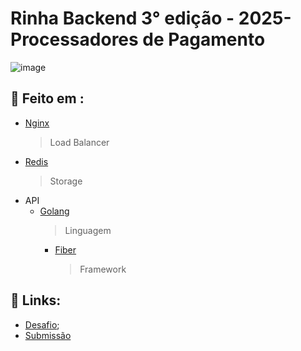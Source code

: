 # Rinha Backend 3° edição - 2025- Processadores de Pagamento

![image](https://github.com/Marincor/rinha2024q1/assets/84210050/0743be02-b511-4406-b44f-b1902419b635)

## 🔨 Feito em :

- [Nginx](https://www.nginx.com/)
    > Load Balancer
- [Redis]([https://www.postgresql.org/](https://redis.io/))
    > Storage
- API
    - [Golang](https://go.dev/)
        > Linguagem   
        - [Fiber](https://docs.gofiber.io/)
            > Framework 



## 🔗 Links:

- [Desafio](https://github.com/zanfranceschi/rinha-de-backend-2025);
- [Submissão](https://github.com/Marincor/rinha-de-backend-2025-marincor-golang)

